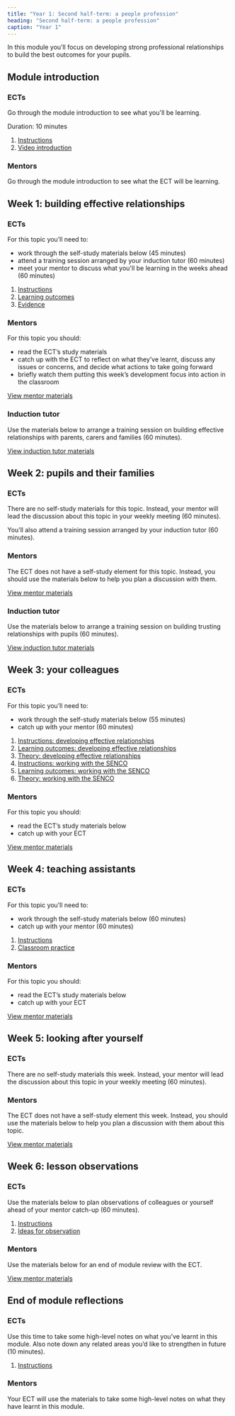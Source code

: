 ```yaml
---
title: "Year 1: Second half-term: a people profession"
heading: "Second half-term: a people profession"
caption: "Year 1"
---
```


In this module you’ll focus on developing strong professional relationships to build the best outcomes for your pupils.

## Module introduction

### ECTs

Go through the module introduction to see what you'll be learning.

Duration: 10 minutes

1. [Instructions](/education-development-trust/year-1-a-people-profession/intro-ect-instructions)
2. [Video introduction](/education-development-trust/year-1-a-people-profession/intro-ect-video-introduction)

### Mentors

Go through the module introduction to see what the ECT will be learning.

## Week 1: building effective relationships

### ECTs

For this topic you’ll need to:

- work through the self-study materials below (45 minutes)
- attend a training session arranged by your induction tutor (60 minutes)
- meet your mentor to discuss what you'll be learning in the weeks ahead (60 minutes)

1. [Instructions](/education-development-trust/year-1-a-people-profession/summer-week-1-ect-instructions)
2. [Learning outcomes](/education-development-trust/year-1-a-people-profession/summer-week-1-ect-learning-outcomes)
3. [Evidence](/education-development-trust/year-1-a-people-profession/summer-week-1-ect-evidence)

### Mentors

For this topic you should:

- read the ECT’s study materials
- catch up with the ECT to reflect on what they’ve learnt, discuss any issues or concerns, and decide what actions to take going forward
- briefly watch them putting this week’s development focus into action in the classroom

[View mentor materials](/education-development-trust/year-1-a-people-profession/summer-week-1-mentor-materials)

### Induction tutor

Use the materials below to arrange a training session on building effective relationships with parents, carers and families (60 minutes).

[View induction tutor materials](/education-development-trust/year-1-a-people-profession/summer-week-1-induction-tutor-materials)

## Week 2: pupils and their families

### ECTs

There are no self-study materials for this topic. Instead, your mentor will lead the discussion about this topic in your weekly meeting (60 minutes).

You’ll also attend a training session arranged by your induction tutor (60 minutes).

### Mentors

The ECT does not have a self-study element for this topic. Instead, you should use the materials below to help you plan a discussion with them.

[View mentor materials](/education-development-trust/year-1-a-people-profession/summer-week-2-mentor-materials)

### Induction tutor

Use the materials below to arrange a training session on building trusting relationships with pupils (60 minutes).

[View induction tutor materials](/education-development-trust/year-1-a-people-profession/summer-week-2-induction-tutor-materials)

## Week 3: your colleagues

### ECTs

For this topic you’ll need to:

- work through the self-study materials below (55 minutes)
- catch up with your mentor (60 minutes)

1. [Instructions: developing effective relationships](/education-development-trust/year-1-a-people-profession/summer-week-3-ect-instructions-developing-effective-relationships)
2. [Learning outcomes: developing effective relationships](/education-development-trust/year-1-a-people-profession/summer-week-3-ect-learning-outcomes-developing-effective-relationships)
3. [Theory: developing effective relationships](/education-development-trust/year-1-a-people-profession/summer-week-3-ect-theory-developing-effective-relationships)
4. [Instructions: working with the SENCO](/education-development-trust/year-1-a-people-profession/summer-week-3-ect-instructions-working-with-the-senco)
5. [Learning outcomes: working with the SENCO](/education-development-trust/year-1-a-people-profession/summer-week-3-ect-learning-outcomes-working-with-the-senco)
6. [Theory: working with the SENCO](/education-development-trust/year-1-a-people-profession/summer-week-3-ect-theory-working-with-the-senco)

### Mentors

For this topic you should:

- read the ECT’s study materials below
- catch up with your ECT

[View mentor materials](/education-development-trust/year-1-a-people-profession/summer-week-3-mentor-materials)

## Week 4: teaching assistants

### ECTs

For this topic you’ll need to:

- work through the self-study materials below (60 minutes)
- catch up with your mentor (60 minutes)

1. [Instructions](/education-development-trust/year-1-a-people-profession/summer-week-4-ect-instructions)
2. [Classroom practice](/education-development-trust/year-1-a-people-profession/summer-week-4-ect-classroom-practice)

### Mentors

For this topic you should:

- read the ECT’s study materials below
- catch up with your ECT

[View mentor materials](/education-development-trust/year-1-a-people-profession/summer-week-4-mentor-materials)

## Week 5: looking after yourself

### ECTs

There are no self-study materials this week. Instead, your mentor will lead the discussion about this topic in your weekly meeting (60 minutes).


### Mentors

The ECT does not have a self-study element this week. Instead, you should use the materials below to help you plan a discussion with them about this topic.

[View mentor materials](/education-development-trust/year-1-a-people-profession/summer-week-5-mentor-materials)

## Week 6: lesson observations

### ECTs

Use the materials below to plan observations of colleagues or yourself ahead of your mentor catch-up (60 minutes).

1. [Instructions](/education-development-trust/year-1-a-people-profession/summer-week-6-ect-instructions)
2. [Ideas for observation](/education-development-trust/year-1-a-people-profession/summer-week-6-ect-ideas-for-observation)

### Mentors

Use the materials below for an end of module review with the ECT.

[View mentor materials](/education-development-trust/year-1-a-people-profession/summer-week-6-mentor-materials)

## End of module reflections

### ECTs

Use this time to take some high-level notes on what you’ve learnt in this module. Also note down any related areas you’d like to strengthen in future (10 minutes).

1. [Instructions](/education-development-trust/year-1-a-people-profession/intro-ect-instructions)

### Mentors

Your ECT will use the materials to take some high-level notes on what they have learnt in this module.
